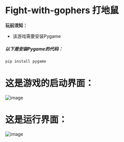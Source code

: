# Fight-with-gophers  打地鼠
**玩前须知：**
- 该游戏需要安装Pygame

##### 以下是安装Pygame的代码：
```bash
pip install pygame
```


# 这是游戏的启动界面：
![image](https://github.com/YHQ0214/Fight-with-gophers/assets/109493302/0e06d5e6-f89c-4e81-84d0-aff70ff25a99)
# 这是运行界面：
![image](https://github.com/YHQ0214/Fight-with-gophers/assets/109493302/76d12bc3-037a-4c8f-a25c-2f1044303acb)
